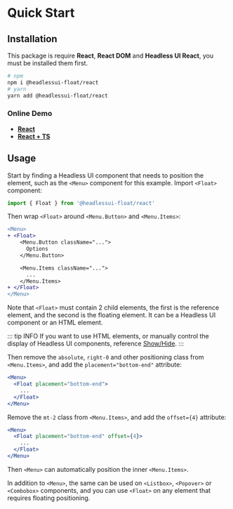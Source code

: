 # Quick Start

## Installation

This package is require **React**, **React DOM** and **Headless UI React**, you must be installed them first.

```bash
# npm
npm i @headlessui-float/react
# yarn
yarn add @headlessui-float/react
```

### Online Demo

* [**React**](https://stackblitz.com/github/ycs77/headlessui-float/tree/main/examples/example-react?file=src%2FApp.jsx)
* [**React + TS**](https://stackblitz.com/github/ycs77/headlessui-float/tree/main/examples/example-react-ts?file=src%2FApp.tsx)

## Usage

Start by finding a Headless UI component that needs to position the element, such as the `<Menu>` component for this example. Import `<Float>` component:

```js
import { Float } from '@headlessui-float/react'
```

Then wrap `<Float>` around `<Menu.Button>` and `<Menu.Items>`:

```diff
<Menu>
+ <Float>
    <Menu.Button className="...">
      Options
    </Menu.Button>

    <Menu.Items className="...">
      ...
    </Menu.Items>
+ </Float>
</Menu>
```

Note that `<Float>` must contain 2 child elements, the first is the reference element, and the second is the floating element. It can be a Headless UI component or an HTML element.

::: tip INFO
If you want to use HTML elements, or manually control the display of Headless UI components, reference [Show/Hide](other-options.md#show-hide).
:::

Then remove the `absolute`, `right-0` and other positioning class from `<Menu.Items>`, and add the `placement="bottom-end"` attribute:

```jsx
<Menu>
  <Float placement="bottom-end">
    ...
  </Float>
</Menu>
```

Remove the `mt-2` class from `<Menu.Items>`, and add the `offset={4}` attribute:

```jsx
<Menu>
  <Float placement="bottom-end" offset={4}>
    ...
  </Float>
</Menu>
```

Then `<Menu>` can automatically position the inner `<Menu.Items>`.

In addition to `<Menu>`, the same can be used on `<Listbox>`, `<Popover>` or `<Combobox>` components, and you can use `<Float>` on any element that requires floating positioning.
